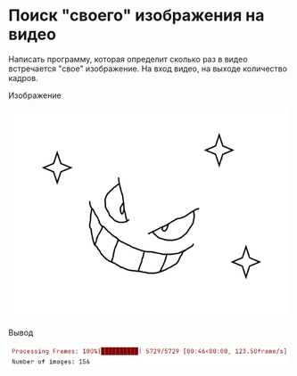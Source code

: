 # Поиск "своего" изображения на видео

Написать программу, которая определит сколько раз в видео встречается "свое" изображение. На вход видео, на выходе
количество кадров.

Изображение

![My image](files/Fedor_Kuznetsov.png)

Вывод

![Out](src/out.png)